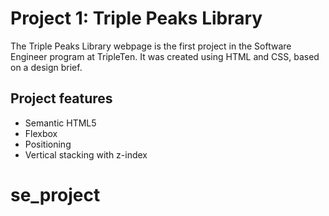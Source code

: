 # Project 1: Triple Peaks Library

The Triple Peaks Library webpage is the first project in the Software Engineer program at TripleTen. It was created using HTML and CSS, based on a design brief.

## Project features

- Semantic HTML5
- Flexbox
- Positioning
- Vertical stacking with z-index
# se_project
